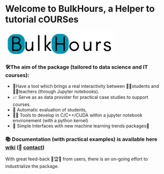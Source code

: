 # Welcome to BulkHours, a Helper to tutorial cOURSes

![](data/BulkHours.png)

### 🛠️The aim of the package (tailored to data science and IT courses):
- 🔗Have a tool which brings a real interactivity between 🧑‍🎓students and 👨‍🏫teachers (through Jupyter notebooks).
- 📈 Serve as as data provider for practical case studies to support courses.
- 🤖 Automatic evaluation of students,
- 👨‍💻 Tools to develop in C/C++/CUDA within a jupyter notebook environement (with a python kernel)
- 🧠 Simple Interfaces with new machine learning trends packages🤗

### 📚 **Documentation (with practical examples) is available here [wiki](https://github.com/guydegnol/bulkhours/wiki) (📧 [contact](mailto:bulkhours@guydegnol.net))**

With great feed-back 🚀🏆🎯 from users, there is an on-going effort to industrialize the package.
